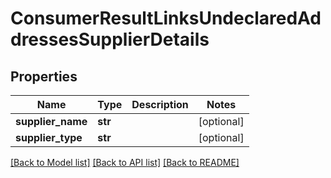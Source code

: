 # ConsumerResultLinksUndeclaredAddressesSupplierDetails

## Properties
Name | Type | Description | Notes
------------ | ------------- | ------------- | -------------
**supplier_name** | **str** |  | [optional] 
**supplier_type** | **str** |  | [optional] 

[[Back to Model list]](../README.md#documentation-for-models) [[Back to API list]](../README.md#documentation-for-api-endpoints) [[Back to README]](../README.md)


